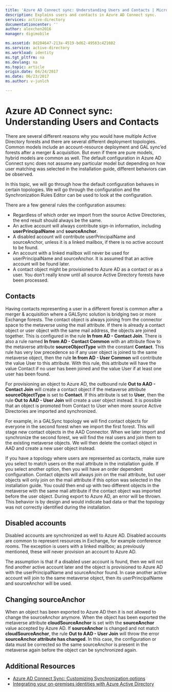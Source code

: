 ```yaml
---
title: 'Azure AD Connect sync: Understanding Users and Contacts | Microsoft Docs'
description: Explains users and contacts in Azure AD Connect sync.
services: active-directory
documentationcenter: ''
author: alexchen2016
manager: digimobile

ms.assetid: 8d204647-213a-4519-bd62-49563c421602
ms.service: active-directory
ms.workload: identity
ms.tgt_pltfrm: na
ms.devlang: na
ms.topic: article
origin.date: 04/24/2017
ms.date: 06/23/2017
ms.author: v-junlch

---
```

# Azure AD Connect sync: Understanding Users and Contacts
There are several different reasons why you would have multiple Active Directory forests and there are several different deployment topologies. Common models include an account-resource deployment and GAL sync’ed forests after a merger & acquisition. But even if there are pure models, hybrid models are common as well. The default configuration in Azure AD Connect sync does not assume any particular model but depending on how user matching was selected in the installation guide, different behaviors can be observed.

In this topic, we will go through how the default configuration behaves in certain topologies. We will go through the configuration and the Synchronization Rules Editor can be used to look at the configuration.

There are a few general rules the configuration assumes:

- Regardless of which order we import from the source Active Directories, the end result should always be the same.
- An active account will always contribute sign-in information, including **userPrincipalName** and **sourceAnchor**.
- A disabled account will contribute userPrincipalName and sourceAnchor, unless it is a linked mailbox, if there is no active account to be found.
- An account with a linked mailbox will never be used for userPrincipalName and sourceAnchor. It is assumed that an active account will be found later.
- A contact object might be provisioned to Azure AD as a contact or as a user. You don’t really know until all source Active Directory forests have been processed.

## Contacts
Having contacts representing a user in a different forest is common after a merger & acquisition where a GALSync solution is bridging two or more Exchange forests. The contact object is always joining from the connector space to the metaverse using the mail attribute. If there is already a contact object or user object with the same mail address, the objects are joined together. This is configured in the rule **In from AD - Contact Join**. There is also a rule named **In from AD - Contact Common** with an attribute flow to the metaverse attribute **sourceObjectType** with the constant **Contact**. This rule has very low precedence so if any user object is joined to the same metaverse object, then the rule **In from AD - User Common** will contribute the value User to this attribute. With this rule, this attribute will have the value Contact if no user has been joined and the value User if at least one user has been found.

For provisioning an object to Azure AD, the outbound rule **Out to AAD - Contact Join** will create a contact object if the metaverse attribute **sourceObjectType** is set to **Contact**. If this attribute is set to **User**, then the rule **Out to AAD - User Join** will create a user object instead.
It is possible that an object is promoted from Contact to User when more source Active Directories are imported and synchronized.

For example, in a GALSync topology we will find contact objects for everyone in the second forest when we import the first forest. This will stage new contact objects in the AAD Connector. When we later import and synchronize the second forest, we will find the real users and join them to the existing metaverse objects. We will then delete the contact object in AAD and create a new user object instead.

If you have a topology where users are represented as contacts, make sure you select to match users on the mail attribute in the installation guide. If you select another option, then you will have an order dependent configuration. Contact objects will always join on the mail attribute, but user objects will only join on the mail attribute if this option was selected in the installation guide. You could then end up with two different objects in the metaverse with the same mail attribute if the contact object was imported before the user object. During export to Azure AD, an error will be thrown. This behavior is by design and would indicate bad data or that the topology was not correctly identified during the installation.

## Disabled accounts
Disabled accounts are synchronized as well to Azure AD. Disabled accounts are common to represent resources in Exchange, for example conference rooms. The exception is users with a linked mailbox; as previously mentioned, these will never provision an account to Azure AD.

The assumption is that if a disabled user account is found, then we will not find another active account later and the object is provisioned to Azure AD with the userPrincipalName and sourceAnchor found. In case another active account will join to the same metaverse object, then its userPrincipalName and sourceAnchor will be used.

## Changing sourceAnchor
When an object has been exported to Azure AD then it is not allowed to change the sourceAnchor anymore. When the object has been exported the metaverse attribute **cloudSourceAnchor** is set with the **sourceAnchor** value accepted by Azure AD. If **sourceAnchor** is changed and not match **cloudSourceAnchor**, the rule **Out to AAD - User Join** will throw the error **sourceAnchor attribute has changed**. In this case, the configuration or data must be corrected so the same sourceAnchor is present in the metaverse again before the object can be synchronized again.

## Additional Resources
- [Azure AD Connect Sync: Customizing Synchronization options](active-directory-aadconnectsync-whatis.md)
- [Integrating your on-premises identities with Azure Active Directory](active-directory-aadconnect.md)


